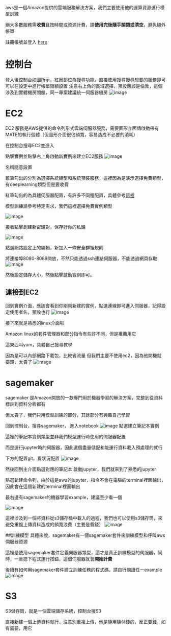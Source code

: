 aws是一個Amazon提供的雲端服務解決方案，我們主要使用他的運算資源進行模型訓練

絕大多數服務需**收費**且按時間或資源計費，請**使用完後隨手關閉或清空**，避免額外帳單

註冊帳號並登入 [here](aws.amazon.com)

# 控制台

登入後控制台如圖所示，紅圈部位為搜尋功能，直接使用搜尋搜尋想要的服務即可
可以在設定中進行帳單限額設置
注意右上角的區域選擇，預設應該是倫敦，這個涉及到實體機房問題，同一專案建議統一伺服器機房
![image](https://github.com/LassonLi/UOB_2024_LLM_EYE_HOSPTITAL/assets/63943203/fcd869f3-c407-4759-a30f-db632d1da239)

# EC2
EC2 服務是AWS提供的命令列形式雲端伺服器服務，需要圖形介面請啟動帶有 MATE的執行個體（但圖形介面很佔頻寬，容易造成不必要的消耗）

在控制台搜尋EC2並進入

點擊實例並點擊右上角啟動新實例來建立EC2服務
![image](https://github.com/LassonLi/UOB_2024_LLM_EYE_HOSPTITAL/assets/63943203/7c39ba38-adc5-4ad5-bae1-891549085629)

名稱隨意設置

藍筆勾出的分別為選擇系統類型和系統預裝服務，這裡因為是演示選擇免費類型，有deeplearning類型但是要收費

紅筆勾出的為具體伺服器配置，有許多不同種配置，具體參考[這裡](https://aws.amazon.com/cn/ec2/instance-types/)

模型訓練請參考特定需求，我們這裡選擇免費實例類型

![image](https://github.com/LassonLi/UOB_2024_LLM_EYE_HOSPTITAL/assets/63943203/11aea423-aa98-4f7a-b8e8-dde0c4b37346)

接著點擊創建新密鑰對，保存好你的私鑰

![image](https://github.com/LassonLi/UOB_2024_LLM_EYE_HOSPTITAL/assets/63943203/0e4eabc6-dd98-4ca0-acd7-96b5232445e1)

點選網路設定上的編輯，新加入一條安全群組規則

將連接埠8080-8089開放，不然只能透過ssh連結伺服器，不能透過網頁存取
![image](https://github.com/LassonLi/UOB_2024_LLM_EYE_HOSPTITAL/assets/63943203/c741f188-3dda-4580-a892-3d89383cb027)

然後設定儲存大小，然後點擊啟動實例即可。

## 連接到EC2
回到實例介面，應該會看到你剛剛新建的實例，點選連線即可進入伺服器，記得設定使用者名，預設也行
![image](https://github.com/LassonLi/UOB_2024_LLM_EYE_HOSPTITAL/assets/63943203/cf91210a-053d-490c-9c23-e7c04c39f065)

接下來就是熟悉的linux介面啦

Amazon linux的套件管理器和部分指令有些許不同，但是推薦用它

這東西叫yum，具體自己搜尋教學

因為是可以內部網路下載包，比較省流量
但我們主要不使用ec2，因為他開機就要錢，太貴了
![image](https://github.com/LassonLi/UOB_2024_LLM_EYE_HOSPTITAL/assets/63943203/00ebfd6d-e0f9-4abf-9a2c-740ca1260ca7)

# sagemaker
sagemaker 是Amazon開放的一款專門用於機器學習的解決方案，完整到從資料標註到資料分析都有

但太貴了，我們只用模型訓練的部分，其餘部分有興趣自己學習

回到控制台，搜尋sagemaker， 進入notebook
![image](https://github.com/LassonLi/UOB_2024_LLM_EYE_HOSPTITAL/assets/63943203/3fae4e67-4c08-4870-a7c2-d6bf03a8397a)
點選建立筆記本實例

這裡的筆記本實例類型並非我們模型運行時使用的伺服器配置

而是運行jupyter時的伺服器，因此選個盡量低配和能運行資料載入預處理的就行

下方的配置git，看狀況配置
![image](https://github.com/LassonLi/UOB_2024_LLM_EYE_HOSPTITAL/assets/63943203/01cb9e64-6f75-4091-8c29-2cc6​​d03ad662)

然後回到主介面點選對應的筆記本 啟動jupyter，我們就來到了熟悉的jupyter

點選新建命令列，由於這是aws的jupyter，指令不會在電腦的terminal裡面輸出，因此會在這個新建的terminal裡面輸出

最右邊有sagemaker的機器學習example，建議至少看一個

![image](https://github.com/LassonLi/UOB_2024_LLM_EYE_HOSPTITAL/assets/63943203/2994ead8-9f0e-44a7-9824-465a45e03393)

這裡涉及到一個將資料從s3儲存桶中載入的過程，我們也可以使用s3儲存筒，來避免重複上傳資料造成的頻寬浪費（主要是費錢）
![image](https://github.com/LassonLi/UOB_2024_LLM_EYE_HOSPTITAL/assets/63943203/519c1e0b-0876-4ad5-851e-36511fe19760)

##訓練模型
具體來說，sagemaker有一個sagemaker套件來訓練模型和呼叫aws伺服器資源

這裡是使用sagemaker套件定義伺服器類型，這才是真正訓練模型的伺服器，同時，一旦摁下程式運行按鈕，這個伺服器就會**開始計費**

後續有如何用sagemaker套件建立訓練任務的程式碼，請自行閱讀任一example
![image](https://github.com/LassonLi/UOB_2024_LLM_EYE_HOSPTITAL/assets/63943203/f44c64b8-f933-4876-bfcf-e9703b4431db)

# S3
S3儲存筒，就是一個雲端儲存系統，控制台搜S3

直接新建一個上傳資料就行，注意別重複上傳，他是隨用隨付錢的，反正要錢，如有需要，用它
